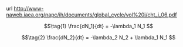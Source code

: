 url http://www-naweb.iaea.org/napc/ih/documents/global_cycle/vol%20i/cht_i_06.pdf

$$\tag{1}
\frac{dN_1}{dt} = -\lambda_1 N_1
$$

$$\tag{2}
\frac{dN_2}{dt} = -\lambda_2 N_2 + \lambda_1 N_1
$$